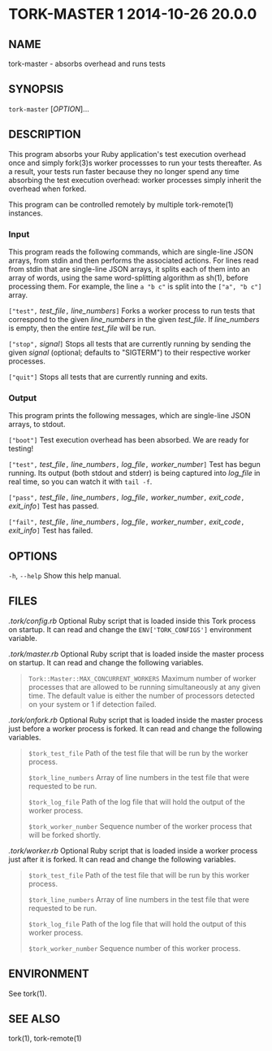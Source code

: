 # TORK-MASTER 1 2014-10-26 20.0.0

## NAME

tork-master - absorbs overhead and runs tests

## SYNOPSIS

`tork-master` [*OPTION*]...

## DESCRIPTION

This program absorbs your Ruby application's test execution overhead once and
simply fork(3)s worker processses to run your tests thereafter.  As a result,
your tests run faster because they no longer spend any time absorbing the test
execution overhead: worker processes simply inherit the overhead when forked.

This program can be controlled remotely by multiple tork-remote(1) instances.

### Input

This program reads the following commands, which are single-line JSON arrays,
from stdin and then performs the associated actions.  For lines read from
stdin that are single-line JSON arrays, it splits each of them into an array
of words, using the same word-splitting algorithm as sh(1), before processing
them.  For example, the line `a "b c"` is split into the `["a", "b c"]` array.

`["test",` *test_file*`,` *line_numbers*`]`
  Forks a worker process to run tests that correspond to the given
  *line_numbers* in the given *test_file*.  If *line_numbers* is empty, then
  the entire *test_file* will be run.

`["stop",` *signal*`]`
  Stops all tests that are currently running by sending the given *signal*
  (optional; defaults to "SIGTERM") to their respective worker processes.

`["quit"]`
  Stops all tests that are currently running and exits.

### Output

This program prints the following messages, which are single-line JSON arrays,
to stdout.

`["boot"]`
  Test execution overhead has been absorbed.  We are ready for testing!

`["test",` *test_file*`,` *line_numbers*`,` *log_file*`,` *worker_number*`]`
  Test has begun running.  Its output (both stdout and stderr) is being
  captured into *log_file* in real time, so you can watch it with `tail -f`.

`["pass",` *test_file*`,` *line_numbers*`,` *log_file*`,` *worker_number*`,` *exit_code*`,` *exit_info*`]`
  Test has passed.

`["fail",` *test_file*`,` *line_numbers*`,` *log_file*`,` *worker_number*`,` *exit_code*`,` *exit_info*`]`
  Test has failed.

## OPTIONS

`-h`, `--help`
  Show this help manual.

## FILES

*.tork/config.rb*
  Optional Ruby script that is loaded inside this Tork process on startup.
  It can read and change the `ENV['TORK_CONFIGS']` environment variable.

*.tork/master.rb*
  Optional Ruby script that is loaded inside the master process on startup.
  It can read and change the following variables.

  > `Tork::Master::MAX_CONCURRENT_WORKERS`
  >   Maximum number of worker processes that are allowed to be running
  >   simultaneously at any given time.  The default value is either the
  >   number of processors detected on your system or 1 if detection failed.

*.tork/onfork.rb*
  Optional Ruby script that is loaded inside the master process just before a
  worker process is forked.  It can read and change the following variables.

  > `$tork_test_file`
  >   Path of the test file that will be run by the worker process.
  >
  > `$tork_line_numbers`
  >   Array of line numbers in the test file that were requested to be run.
  >
  > `$tork_log_file`
  >   Path of the log file that will hold the output of the worker process.
  >
  > `$tork_worker_number`
  >   Sequence number of the worker process that will be forked shortly.

*.tork/worker.rb*
  Optional Ruby script that is loaded inside a worker process just after
  it is forked.  It can read and change the following variables.

  > `$tork_test_file`
  >   Path of the test file that will be run by this worker process.
  >
  > `$tork_line_numbers`
  >   Array of line numbers in the test file that were requested to be run.
  >
  > `$tork_log_file`
  >   Path of the log file that will hold the output of this worker process.
  >
  > `$tork_worker_number`
  >   Sequence number of this worker process.

## ENVIRONMENT

See tork(1).

## SEE ALSO

tork(1), tork-remote(1)